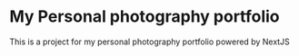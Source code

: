 # My Personal photography portfolio

This is a project for my personal photography portfolio powered by NextJS
